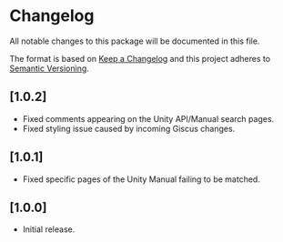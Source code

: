 # Changelog
All notable changes to this package will be documented in this file.

The format is based on [Keep a Changelog](http://keepachangelog.com/en/1.0.0/)
and this project adheres to [Semantic Versioning](http://semver.org/spec/v2.0.0.html).

## [1.0.2]
- Fixed comments appearing on the Unity API/Manual search pages.
- Fixed styling issue caused by incoming Giscus changes.

## [1.0.1]
- Fixed specific pages of the Unity Manual failing to be matched.

## [1.0.0]
- Initial release.
